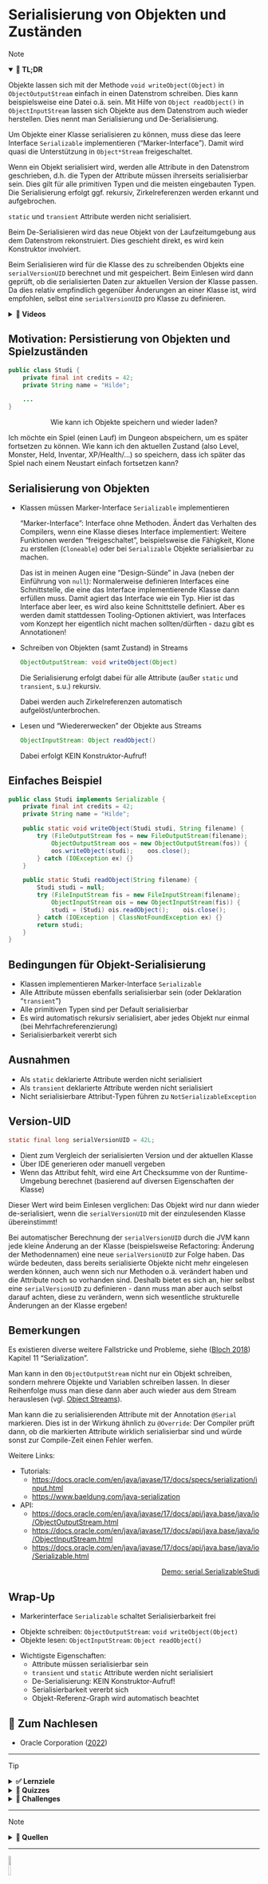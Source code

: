 # Serialisierung von Objekten und Zuständen

> [!NOTE]
>
> <details open>
>
> <summary><strong>🎯 TL;DR</strong></summary>
>
> Objekte lassen sich mit der Methode `void writeObject(Object)` in
> `ObjectOutputStream` einfach in einen Datenstrom schreiben. Dies kann
> beispielsweise eine Datei o.ä. sein. Mit Hilfe von
> `Object readObject()` in `ObjectInputStream` lassen sich Objekte aus
> dem Datenstrom auch wieder herstellen. Dies nennt man Serialisierung
> und De-Serialisierung.
>
> Um Objekte einer Klasse serialisieren zu können, muss diese das leere
> Interface `Serializable` implementieren (“Marker-Interface”). Damit
> wird quasi die Unterstützung in `Object*Stream` freigeschaltet.
>
> Wenn ein Objekt serialisiert wird, werden alle Attribute in den
> Datenstrom geschrieben, d.h. die Typen der Attribute müssen ihrerseits
> serialisierbar sein. Dies gilt für alle primitiven Typen und die
> meisten eingebauten Typen. Die Serialisierung erfolgt ggf. rekursiv,
> Zirkelreferenzen werden erkannt und aufgebrochen.
>
> `static` und `transient` Attribute werden nicht serialisiert.
>
> Beim De-Serialisieren wird das neue Objekt von der Laufzeitumgebung
> aus dem Datenstrom rekonstruiert. Dies geschieht direkt, es wird kein
> Konstruktor involviert.
>
> Beim Serialisieren wird für die Klasse des zu schreibenden Objekts
> eine `serialVersionUID` berechnet und mit gespeichert. Beim Einlesen
> wird dann geprüft, ob die serialisierten Daten zur aktuellen Version
> der Klasse passen. Da dies relativ empfindlich gegenüber Änderungen an
> einer Klasse ist, wird empfohlen, selbst eine `serialVersionUID` pro
> Klasse zu definieren.
>
> </details>
>
> <details>
>
> <summary><strong>🎦 Videos</strong></summary>
>
> - [VL Serialisierung](https://youtu.be/wnwCMtKpXAQ)
> - [Demo Serialisierung](https://youtu.be/zpWLPIRPTeQ)
>
> </details>

## Motivation: Persistierung von Objekten und Spielzuständen

``` java
public class Studi {
    private final int credits = 42;
    private String name = "Hilde";

    ...
}
```

<div align="center">

Wie kann ich Objekte speichern und wieder laden?

</div>

Ich möchte ein Spiel (einen Lauf) im Dungeon abspeichern, um es später
fortsetzen zu können. Wie kann ich den aktuellen Zustand (also Level,
Monster, Held, Inventar, XP/Health/…) so speichern, dass ich später das
Spiel nach einem Neustart einfach fortsetzen kann?

## Serialisierung von Objekten

- Klassen müssen Marker-Interface `Serializable` implementieren

  “Marker-Interface”: Interface ohne Methoden. Ändert das Verhalten des
  Compilers, wenn eine Klasse dieses Interface implementiert: Weitere
  Funktionen werden “freigeschaltet”, beispielsweise die Fähigkeit,
  Klone zu erstellen (`Cloneable`) oder bei `Serializable` Objekte
  serialisierbar zu machen.

  Das ist in meinen Augen eine “Design-Sünde” in Java (neben der
  Einführung von `null`): Normalerweise definieren Interfaces eine
  Schnittstelle, die eine das Interface implementierende Klasse dann
  erfüllen muss. Damit agiert das Interface wie ein Typ. Hier ist das
  Interface aber leer, es wird also keine Schnittstelle definiert. Aber
  es werden damit stattdessen Tooling-Optionen aktiviert, was Interfaces
  vom Konzept her eigentlich nicht machen sollten/dürften - dazu gibt es
  Annotationen!

- Schreiben von Objekten (samt Zustand) in Streams

  ``` java
  ObjectOutputStream: void writeObject(Object)
  ```

  Die Serialisierung erfolgt dabei für alle Attribute (außer `static`
  und `transient`, s.u.) rekursiv.

  Dabei werden auch Zirkelreferenzen automatisch aufgelöst/unterbrochen.

- Lesen und “Wiedererwecken” der Objekte aus Streams

  ``` java
  ObjectInputStream: Object readObject()
  ```

  Dabei erfolgt KEIN Konstruktor-Aufruf!

## Einfaches Beispiel

``` java
public class Studi implements Serializable {
    private final int credits = 42;
    private String name = "Hilde";

    public static void writeObject(Studi studi, String filename) {
        try (FileOutputStream fos = new FileOutputStream(filename);
            ObjectOutputStream oos = new ObjectOutputStream(fos)) {
            oos.writeObject(studi);    oos.close();
        } catch (IOException ex) {}
    }

    public static Studi readObject(String filename) {
        Studi studi = null;
        try (FileInputStream fis = new FileInputStream(filename);
            ObjectInputStream ois = new ObjectInputStream(fis)) {
            studi = (Studi) ois.readObject();    ois.close();
        } catch (IOException | ClassNotFoundException ex) {}
        return studi;
    }
}
```

## Bedingungen für Objekt-Serialisierung

- Klassen implementieren Marker-Interface `Serializable`
- Alle Attribute müssen ebenfalls serialisierbar sein (oder Deklaration
  “`transient`”)
- Alle primitiven Typen sind per Default serialisierbar
- Es wird automatisch rekursiv serialisiert, aber jedes Objekt nur
  einmal (bei Mehrfachreferenzierung)
- Serialisierbarkeit vererbt sich

## Ausnahmen

- Als `static` deklarierte Attribute werden nicht serialisiert
- Als `transient` deklarierte Attribute werden nicht serialisiert
- Nicht serialisierbare Attribut-Typen führen zu
  `NotSerializableException`

## Version-UID

``` java
static final long serialVersionUID = 42L;
```

- Dient zum Vergleich der serialisierten Version und der aktuellen
  Klasse
- Über IDE generieren oder manuell vergeben
- Wenn das Attribut fehlt, wird eine Art Checksumme von der
  Runtime-Umgebung berechnet (basierend auf diversen Eigenschaften der
  Klasse)

Dieser Wert wird beim Einlesen verglichen: Das Objekt wird nur dann
wieder de-serialisiert, wenn die `serialVersionUID` mit der
einzulesenden Klasse übereinstimmt!

Bei automatischer Berechnung der `serialVersionUID` durch die JVM kann
jede kleine Änderung an der Klasse (beispielsweise Refactoring: Änderung
der Methodennamen) eine neue `serialVersionUID` zur Folge haben. Das
würde bedeuten, dass bereits serialisierte Objekte nicht mehr eingelesen
werden können, auch wenn sich nur Methoden o.ä. verändert haben und die
Attribute noch so vorhanden sind. Deshalb bietet es sich an, hier selbst
eine `serialVersionUID` zu definieren - dann muss man aber auch selbst
darauf achten, diese zu verändern, wenn sich wesentliche strukturelle
Änderungen an der Klasse ergeben!

## Bemerkungen

Es existieren diverse weitere Fallstricke und Probleme, siehe ([Bloch
2018](#ref-Bloch2018)) Kapitel 11 “Serialization”.

Man kann in den `ObjectOutputStream` nicht nur ein Objekt schreiben,
sondern mehrere Objekte und Variablen schreiben lassen. In dieser
Reihenfolge muss man diese dann aber auch wieder aus dem Stream
herauslesen (vgl. [Object
Streams](https://docs.oracle.com/javase/tutorial/essential/io/objectstreams.html)).

Man kann die zu serialisierenden Attribute mit der Annotation `@Serial`
markieren. Dies ist in der Wirkung ähnlich zu `@Override`: Der Compiler
prüft dann, ob die markierten Attribute wirklich serialisierbar sind und
würde sonst zur Compile-Zeit einen Fehler werfen.

Weitere Links:

- Tutorials:
  - https://docs.oracle.com/en/java/javase/17/docs/specs/serialization/input.html
  - https://www.baeldung.com/java-serialization
- API:
  - https://docs.oracle.com/en/java/javase/17/docs/api/java.base/java/io/ObjectOutputStream.html
  - https://docs.oracle.com/en/java/javase/17/docs/api/java.base/java/io/ObjectInputStream.html
  - https://docs.oracle.com/en/java/javase/17/docs/api/java.base/java/io/Serializable.html

<p align="right"><a href="https://github.com/Programmiermethoden-CampusMinden/PM-Lecture/blob/master/markdown/java-jvm/src/serial/SerializableStudi.java">Demo: serial.SerializableStudi</a></p>

## Wrap-Up

- Markerinterface `Serializable` schaltet Serialisierbarkeit frei

<!-- -->

- Objekte schreiben: `ObjectOutputStream`: `void writeObject(Object)`
- Objekte lesen: `ObjectInputStream`: `Object readObject()`

<!-- -->

- Wichtigste Eigenschaften:
  - Attribute müssen serialisierbar sein
  - `transient` und `static` Attribute werden nicht serialisiert
  - De-Serialisierung: KEIN Konstruktor-Aufruf!
  - Serialisierbarkeit vererbt sich
  - Objekt-Referenz-Graph wird automatisch beachtet

## 📖 Zum Nachlesen

- Oracle Corporation ([2022](#ref-Java-SE-Tutorial))

------------------------------------------------------------------------

> [!TIP]
>
> <details>
>
> <summary><strong>✅ Lernziele</strong></summary>
>
> - k2: Was ist ein Marker-Interface und warum ist dies eine der großen
>   Design-Sünden in Java?
> - k2: Erklären Sie den Prozess der Serialisierung und
>   De-Serialisierung. Worauf müssen Sie achten?
> - k3: Serialisierung von Objekten und Programmzuständen
> - k3: Serialisierung eigener Klassen und Typen
>
> </details>
>
> <details>
>
> <summary><strong>🧩 Quizzes</strong></summary>
>
> - [Quiz Serialisierung
>   (ILIAS)](https://www.hsbi.de/elearning/goto.php?target=tst_1106519&client_id=FH-Bielefeld)
>
> </details>
>
> <details>
>
> <summary><strong>🏅 Challenges</strong></summary>
>
> Implementieren Sie die beiden Klassen entsprechend dem UML-Diagram:
>
> <img src="images/uml_serialisierung.png">
>
> Objekte vom Typ `Person` sowie `Address` sollen serialisierbar sein
> (vgl. Vorlesung). Dabei soll das Passwort nicht serialisiert bzw.
> gespeichert werden, alle anderen Eigenschaften von `Person` sollen
> serialisierbar sein.
>
> *Hinweis*: Verwenden Sie zur Umsetzung
> [java.io.Serializable](https://docs.oracle.com/en/java/javase/17/docs/api/java.base/java/io/Serializable.html).
>
> Erstellen Sie in Ihrem `main()` einige Instanzen von Person und
> speichern Sie diese in serialisierter Form und laden (deserialisieren)
> Sie diese anschließend in neue Variablen.
>
> Betrachten Sie die ursprünglichen und die wieder deserialisierten
> Objekte mit Hilfe des Debuggers. Alternativ können Sie die Objekte
> auch in übersichtlicher Form über den Logger ausgeben.
>
> </details>

------------------------------------------------------------------------

> [!NOTE]
>
> <details>
>
> <summary><strong>👀 Quellen</strong></summary>
>
> <div id="refs" class="references csl-bib-body hanging-indent"
> entry-spacing="0">
>
> <div id="ref-Bloch2018" class="csl-entry">
>
> Bloch, J. 2018. *Effective Java*. 3. Aufl. Addison-Wesley.
>
> </div>
>
> <div id="ref-Java-SE-Tutorial" class="csl-entry">
>
> Oracle Corporation. 2022. „The Java Tutorials“. 2022.
> <https://docs.oracle.com/javase/tutorial/>.
>
> </div>
>
> </div>
>
> </details>

------------------------------------------------------------------------

<img src="https://licensebuttons.net/l/by-sa/4.0/88x31.png" width="10%">

Unless otherwise noted, this work is licensed under CC BY-SA 4.0.

<blockquote><p><sup><sub><strong>Last modified:</strong> 02b1db8 (markdown: reformat (#32), 2025-08-10)<br></sub></sup></p></blockquote>
